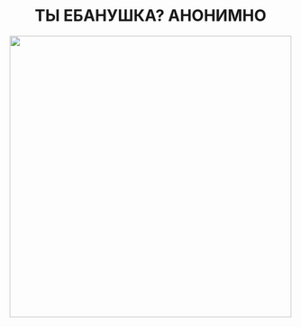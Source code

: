 <h1 align="center">ТЫ ЕБАНУШКА? АНОНИМНО</h1>
<center>
<img src="https://media2.giphy.com/media/4mXjpVNJAFlvi/200.webp?cid=ecf05e47w350j7sad4pmp2h0o9eo4t8xxxzlw4f2q5n01px0&ep=v1_gifs_search&rid=200.webp&ct=g" alt="" width="500" height="500"/>


